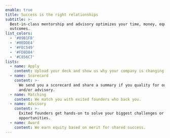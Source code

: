 ```yaml
---
enable: true
title: Success is the right relationships
subtitle: >-
  Best-in-class mentorship and advisory optimizes your time, money, equity and
  outcomes.
list_colors:
  - '#09B1FB'
  - '#0EDDE4'
  - '#FEC549'
  - '#FD8D84'
  - '#C856C7'
lists:
  - name: Apply
    content: Upload your deck and show us why your company is changing the game.
  - name: Scorecard
    content: >-
      We send you a scorecard and share a summary if you quality for our fund
      and/or advisory.
  - name: Matching
    content: We match you with exited founders who back you.
  - name: Advisory
    content: >-
      Exited founders get hands-on to solve your biggest challenges or seize
      opportunities.
  - name: Award
    content: We earn equity based on merit for shared success.
---
```


